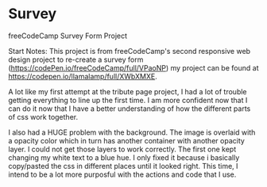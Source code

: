 # Survey
freeCodeCamp Survey Form Project

Start Notes:
This project is from freeCodeCamp's second responsive web design project to re-create a survey form (https://codePen.io/freeCodeCamp/full/VPaoNP)
my project can be found at https://codepen.io/llamalamp/full/XWbXMXE. 

A lot like my first attempt at the tribute page project, I had a lot of trouble getting everything to line up the first time. I am more
confident now that I can do it now that I have a better understanding of how the different parts of css work together. 

I also had a HUGE problem with the background. The image is overlaid with a opacity color which in turn has another container with
another opacity layer. I could not get those layers to work correctly. The first one kept changing my white text to a blue hue. I only
fixed it because i basically copy/pasted the css in different places until it looked right. This time, I intend to be a lot more purposful
with the actions and code that I use. 

